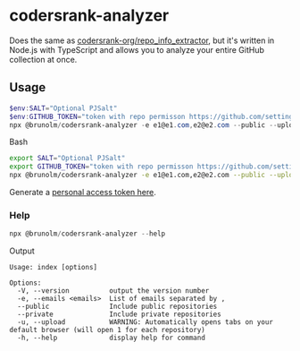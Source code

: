 # codersrank-analyzer

Does the same as [codersrank-org/repo_info_extractor](https://github.com/codersrank-org/repo_info_extractor/tree/master), but it's written in Node.js with TypeScript and allows you to analyze your entire GitHub collection at once.

## Usage

```powershell
$env:SALT="Optional PJSalt"
$env:GITHUB_TOKEN="token with repo permisson https://github.com/settings/tokens"
npx @brunolm/codersrank-analyzer -e e1@e1.com,e2@e2.com --public --upload
```

Bash
```bash
export SALT="Optional PJSalt"
export GITHUB_TOKEN="token with repo permisson https://github.com/settings/tokens"
npx @brunolm/codersrank-analyzer -e e1@e1.com,e2@e2.com --public --upload
```

Generate a [personal access token here](https://github.com/settings/tokens).

### Help

```powershell
npx @brunolm/codersrank-analyzer --help
```

Output

```
Usage: index [options]

Options:
  -V, --version          output the version number
  -e, --emails <emails>  List of emails separated by ,
  --public               Include public repositories
  --private              Include private repositories
  -u, --upload           WARNING: Automatically opens tabs on your default browser (will open 1 for each repository)
  -h, --help             display help for command
```

